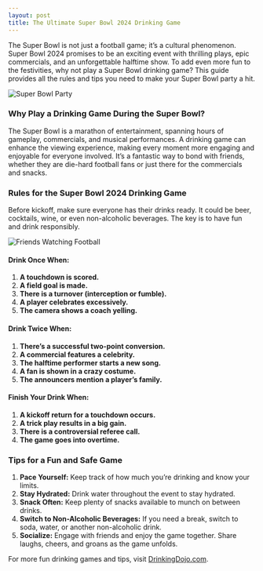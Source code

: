 ```yaml
---
layout: post
title: The Ultimate Super Bowl 2024 Drinking Game
---
```


The Super Bowl is not just a football game; it’s a cultural phenomenon. Super Bowl 2024 promises to be an exciting event with thrilling plays, epic commercials, and an unforgettable halftime show. To add even more fun to the festivities, why not play a Super Bowl drinking game? This guide provides all the rules and tips you need to make your Super Bowl party a hit.

![Super Bowl Party](https://images.pexels.com/photos/2207/red-people-outside-sport.jpg)

### Why Play a Drinking Game During the Super Bowl?

The Super Bowl is a marathon of entertainment, spanning hours of gameplay, commercials, and musical performances. A drinking game can enhance the viewing experience, making every moment more engaging and enjoyable for everyone involved. It’s a fantastic way to bond with friends, whether they are die-hard football fans or just there for the commercials and snacks.

### Rules for the Super Bowl 2024 Drinking Game

Before kickoff, make sure everyone has their drinks ready. It could be beer, cocktails, wine, or even non-alcoholic beverages. The key is to have fun and drink responsibly.

![Friends Watching Football](https://images.pexels.com/photos/3885754/pexels-photo-3885754.jpeg)

#### Drink Once When:

1. **A touchdown is scored.**
2. **A field goal is made.**
3. **There is a turnover (interception or fumble).**
4. **A player celebrates excessively.**
5. **The camera shows a coach yelling.**

#### Drink Twice When:

1. **There’s a successful two-point conversion.**
2. **A commercial features a celebrity.**
3. **The halftime performer starts a new song.**
4. **A fan is shown in a crazy costume.**
5. **The announcers mention a player’s family.**

#### Finish Your Drink When:

1. **A kickoff return for a touchdown occurs.**
2. **A trick play results in a big gain.**
3. **There is a controversial referee call.**
4. **The game goes into overtime.**

### Tips for a Fun and Safe Game

1. **Pace Yourself:** Keep track of how much you’re drinking and know your limits.
2. **Stay Hydrated:** Drink water throughout the event to stay hydrated.
3. **Snack Often:** Keep plenty of snacks available to munch on between drinks.
4. **Switch to Non-Alcoholic Beverages:** If you need a break, switch to soda, water, or another non-alcoholic drink.
5. **Socialize:** Engage with friends and enjoy the game together. Share laughs, cheers, and groans as the game unfolds.

For more fun drinking games and tips, visit [DrinkingDojo.com](https://www.drinkingdojo.com).
